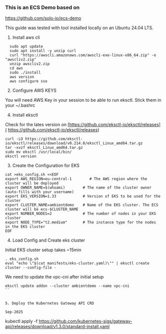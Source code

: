 ### This is an ECS Demo based on 
https://github.com/solo-io/ecs-demo

This guide was tested with tool installed locally on an Ubuntu 24.04 LTS. 

1. Install aws cli

```
  sudo apt update
  sudo apt install -y unzip curl
  curl "https://awscli.amazonaws.com/awscli-exe-linux-x86_64.zip" -o "awscliv2.zip"
  unzip awscliv2.zip 
  cd aws
  sudo ./install 
  aws version
  aws configure sso
```

2. Configure AWS KEYS

You will need AWS Key in your session to be able to run eksctl. Stick them in your ~/.bashrc
   
4. Install eksctl

Check for the lates version on [https://github.com/eksctl-io/eksctl/releases](
https://github.com/eksctl-io/eksctl/releases)
```
curl -LO https://github.com/eksctl-io/eksctl/releases/download/v0.214.0/eksctl_Linux_amd64.tar.gz
tar -xvzf eksctl_Linux_amd64.tar.gz 
sudo mv eksctl /usr/local/bin/
eksctl version
```

3. Create the Configuration for EKS

```
cat >eks_config.sh <<EOF
export AWS_REGION=eu-central-1        # The AWS region where the cluster will be deployed
export OWNER_NAME=$(whoami)        # The name of the cluster owner (auto-fills with your username)
export EKS_VERSION=1.33            # Version of EKS to be used for the cluster
export CLUSTER_NAME=ambientdemo    # Name of the EKS cluster. The ECS cluster will be ecs-$CLUSTER_NAME
export NUMBER_NODES=2              # The number of nodes in your EKS cluster
export NODE_TYPE="t2.medium"       # The instance type for the nodes in the EKS cluster
EOF
```

4. Load Config and Create eks cluster

Initial EKS cluster setup takes ~15min
```
. eks_config.sh
eval "echo \"$(cat manifests/eks-cluster.yaml)\"" | eksctl create cluster --config-file -
```

We need to update the vpc-cni after initial setup
```
eksctl update addon --cluster ambientdemo --name vpc-cni
``

   
5. Deploy the Kubernetes Gateway API CRD   

Sep-2025
```
kubectl apply -f https://github.com/kubernetes-sigs/gateway-api/releases/download/v1.3.0/standard-install.yaml
```



